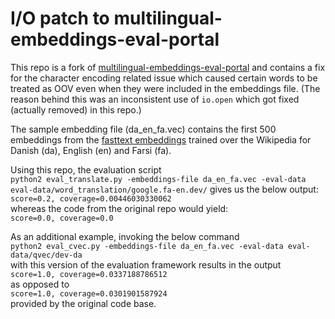 # I/O patch to multilingual-embeddings-eval-portal
This repo is a fork of [multilingual-embeddings-eval-portal](https://github.com/wammar/multilingual-embeddings-eval-portal) and contains a fix for the character encoding related issue which caused certain words to be treated as OOV even when they were included in the embeddings file.
(The reason behind this was an inconsistent use of `io.open` which got fixed (actually removed) in this repo.)

The sample embedding file (da_en_fa.vec) contains the first 500 embeddings from the [fasttext embeddings](https://fasttext.cc/docs/en/pretrained-vectors.html) trained over the Wikipedia for Danish (da), English (en) and Farsi (fa).

Using this repo, the evaluation script  
`python2 eval_translate.py -embeddings-file da_en_fa.vec -eval-data eval-data/word_translation/google.fa-en.dev/`
gives us the below output:  
`score=0.2, coverage=0.00446030330062`  
whereas the code from the original repo would yield:  
`score=0.0, coverage=0.0`

As an additional example, invoking the below command  
`python2 eval_cvec.py -embeddings-file da_en_fa.vec -eval-data eval-data/qvec/dev-da`  
with this version of the evaluation framework results in the output  
`score=1.0, coverage=0.0337188786512`  
as opposed to  
`score=1.0, coverage=0.0301901587924`  
provided by the original code base.
